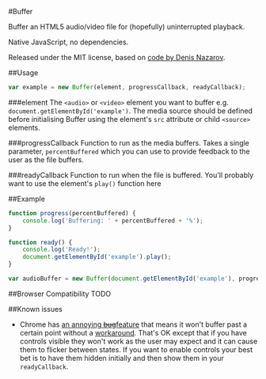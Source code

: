 #Buffer

Buffer an HTML5 audio/video file for (hopefully) uninterrupted playback.

Native JavaScript, no dependencies.

Released under the MIT license, based on [code by Denis Nazarov](https://github.com/denisnazarov/canplaythrough).

##Usage
```javascript
var example = new Buffer(element, progressCallback, readyCallback);
```

###element
The `<audio>` or `<video>` element you want to buffer e.g. `document.getElementById('example')`. The media source should be defined before initialising Buffer using the element's `src` attribute or child `<source>` elements.

###progressCallback
Function to run as the media buffers. Takes a single parameter, `percentBuffered` which you can use to provide feedback to the user as the file buffers.

###readyCallback
Function to run when the file is buffered. You'll probably want to use the element's `play()` function here

##Example

```javascript
function progress(percentBuffered) {
	console.log('Buffering: ' + percentBuffered + '%');
}

function ready() {
	console.log('Ready!');
	document.getElementById('example').play();
}

var audioBuffer = new Buffer(document.getElementById('example'), progress, ready);
```

##Browser Compatibility
TODO

##Known issues
* Chrome has [an annoying ~~bug~~feature](https://code.google.com/p/chromium/issues/detail?id=111281) that means it won't buffer past a certain point without a [workaround](https://code.google.com/p/chromium/issues/detail?id=111281#c82). That's OK except that if you have controls visible they won't work as the user may expect and it can cause them to flicker between states. If you want to enable controls your best bet is to have them hidden initially and then show them in your `readyCallback`.
